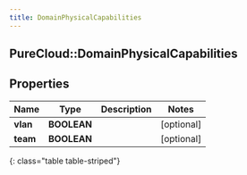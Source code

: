 ```yaml
---
title: DomainPhysicalCapabilities
---
```

## PureCloud::DomainPhysicalCapabilities

## Properties

|Name | Type | Description | Notes|
|------------ | ------------- | ------------- | -------------|
| **vlan** | **BOOLEAN** |  | [optional] |
| **team** | **BOOLEAN** |  | [optional] |
{: class="table table-striped"}


